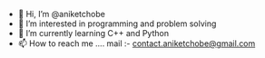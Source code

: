 - 👋 Hi, I’m @aniketchobe
- 👀 I’m interested in programming and problem solving
- 🌱 I’m currently learning C++ and Python
- 📫 How to reach me .... mail :- contact.aniketchobe@gmail.com
